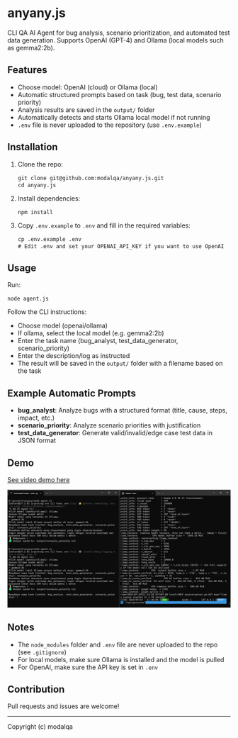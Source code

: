 # anyany.js

CLI QA AI Agent for bug analysis, scenario prioritization, and automated test data generation. Supports OpenAI (GPT-4) and Ollama (local models such as gemma2:2b).

## Features
- Choose model: OpenAI (cloud) or Ollama (local)
- Automatic structured prompts based on task (bug, test data, scenario priority)
- Analysis results are saved in the `output/` folder
- Automatically detects and starts Ollama local model if not running
- `.env` file is never uploaded to the repository (use `.env.example`)

## Installation
1. Clone the repo:
   ```
   git clone git@github.com:modalqa/anyany.js.git
   cd anyany.js
   ```
2. Install dependencies:
   ```
   npm install
   ```
3. Copy `.env.example` to `.env` and fill in the required variables:
   ```
   cp .env.example .env
   # Edit .env and set your OPENAI_API_KEY if you want to use OpenAI
   ```

## Usage
Run:
```
node agent.js
```
Follow the CLI instructions:
- Choose model (openai/ollama)
- If ollama, select the local model (e.g. gemma2:2b)
- Enter the task name (bug_analyst, test_data_generator, scenario_priority)
- Enter the description/log as instructed
- The result will be saved in the `output/` folder with a filename based on the task

## Example Automatic Prompts
- **bug_analyst**: Analyze bugs with a structured format (title, cause, steps, impact, etc.)
- **scenario_priority**: Analyze scenario priorities with justification
- **test_data_generator**: Generate valid/invalid/edge case test data in JSON format

## Demo
[See video demo here](https://jam.dev/c/411cae17-759d-4ee4-80c6-34d4db8a826e)

<p align="center">
  <img src="img/anyany.png" alt="anyany.js logo" width="600" />
</p>

## Notes
- The `node_modules` folder and `.env` file are never uploaded to the repo (see `.gitignore`)
- For local models, make sure Ollama is installed and the model is pulled
- For OpenAI, make sure the API key is set in `.env`

## Contribution
Pull requests and issues are welcome!

---

Copyright (c) modalqa